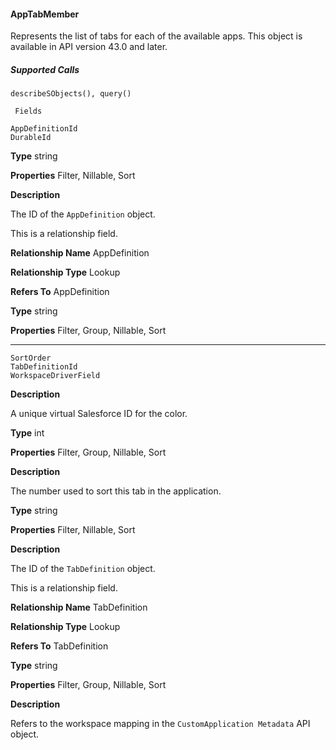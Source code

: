 #### AppTabMember

Represents the list of tabs for each of the available apps. This object is available in API version 43.0 and later.

##### Supported Calls
```
describeSObjects(), query()

 Fields

```
```
AppDefinitionId
DurableId

```

**Type**
string

**Properties**
Filter, Nillable, Sort

**Description**

The ID of the `AppDefinition` object.

This is a relationship field.

**Relationship Name**
AppDefinition

**Relationship Type**
Lookup

**Refers To**
AppDefinition

**Type**
string

**Properties**
Filter, Group, Nillable, Sort


-----

```
SortOrder
TabDefinitionId
WorkspaceDriverField

```

**Description**

A unique virtual Salesforce ID for the color.

**Type**
int

**Properties**
Filter, Group, Nillable, Sort

**Description**

The number used to sort this tab in the application.

**Type**
string

**Properties**
Filter, Nillable, Sort

**Description**

The ID of the `TabDefinition` object.

This is a relationship field.

**Relationship Name**
TabDefinition

**Relationship Type**
Lookup

**Refers To**
TabDefinition

**Type**
string

**Properties**
Filter, Group, Nillable, Sort

**Description**

Refers to the workspace mapping in the `CustomApplication Metadata`
API object.

